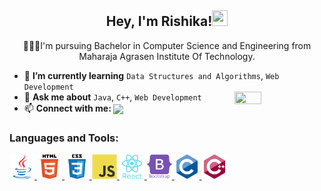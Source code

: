 <h2 align="center">Hey, I'm Rishika!<img src="https://imgur.com/CTPzCrS.gif" height=25px width=25px></h2>
<p align="center">👩🏻‍🎓I'm pursuing Bachelor in Computer Science and Engineering from Maharaja Agrasen Institute Of Technology.</p>
<ul>
<li>🌱 <b>I’m currently learning</b> <code>Data Structures and Algorithms</code>, <code>Web Development</code></li>
<img src="https://media.giphy.com/media/gIwXMRnMcjNz0LeDEI/giphy.gif" align="right" height=30% width=30%>
<li>💬 <b>Ask me about</b> <code>Java</code>, <code>C++</code>, <code>Web Development</code></li>
<li>📫 <b>Connect with me: </b><a href="https://www.linkedin.com/in/rishika-sharma-8874b9198/" target="blank"><img align="center" src="https://img.icons8.com/clouds/70/000000/linkedin.png"/></a></li>
</ul>

<h3 align="left">Languages and Tools:</h3>
<p align="left"> <a href="https://www.java.com" target="_blank" rel="noreferrer"> <img src="https://raw.githubusercontent.com/devicons/devicon/master/icons/java/java-original.svg" alt="java" width="40" height="40"/> </a>  <a href="https://www.w3.org/html/" target="_blank" rel="noreferrer"> <img src="https://raw.githubusercontent.com/devicons/devicon/master/icons/html5/html5-original-wordmark.svg" alt="html5" width="40" height="40"/> </a>  <a href="https://www.w3schools.com/css/" target="_blank" rel="noreferrer"> <img src="https://raw.githubusercontent.com/devicons/devicon/master/icons/css3/css3-original-wordmark.svg" alt="css3" width="40" height="40"/> </a>  <a href="https://developer.mozilla.org/en-US/docs/Web/JavaScript" target="_blank" rel="noreferrer"> <img src="https://raw.githubusercontent.com/devicons/devicon/master/icons/javascript/javascript-original.svg" alt="javascript" width="40" height="40"/> </a> <a href="https://reactjs.org/" target="_blank" rel="noreferrer"> <img src="https://raw.githubusercontent.com/devicons/devicon/master/icons/react/react-original-wordmark.svg" alt="react" width="40" height="40"/> </a>  <a href="https://getbootstrap.com" target="_blank" rel="noreferrer"> <img src="https://raw.githubusercontent.com/devicons/devicon/master/icons/bootstrap/bootstrap-plain-wordmark.svg" alt="bootstrap" width="40" height="40"/> </a> <a href="https://www.cprogramming.com/" target="_blank" rel="noreferrer"> <img src="https://raw.githubusercontent.com/devicons/devicon/master/icons/c/c-original.svg" alt="c" width="40" height="40"/> </a> <a href="https://www.w3schools.com/cpp/" target="_blank" rel="noreferrer"> <img src="https://raw.githubusercontent.com/devicons/devicon/master/icons/cplusplus/cplusplus-original.svg" alt="cplusplus" width="40" height="40"/> </a>     </p>
